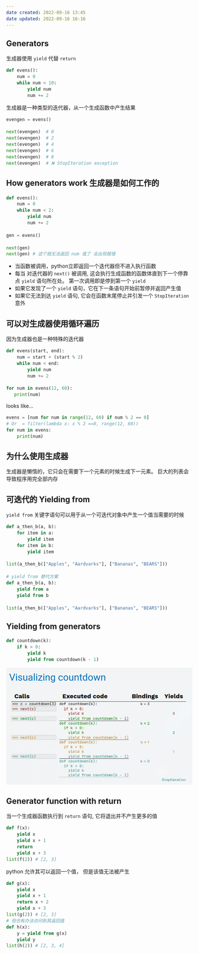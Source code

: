```yaml
---
date created: 2022-09-16 13:45
date updated: 2022-09-16 16:16
---
```


## Generators

生成器使用 `yield` 代替 `return`

```python
def evens():
	num = 0
	while num < 10:
		yield num
		num += 2
```

生成器是一种类型的迭代器，从一个生成函数中产生结果

```python
evengen = evens()

next(evengen)  # 0
next(evengen)  # 2
next(evengen)  # 4
next(evengen)  # 6
next(evengen)  # 8
next(evengen)  # ❌ StopIteration exception
```

## How generators work 生成器是如何工作的

```python
def evens():
    num = 0
    while num < 2:
        yield num
        num += 2

gen = evens()

next(gen)
next(gen) # 这个就无法返回 num 值了 会出现报错
```

- 当函数被调用，python立即返回一个迭代器但不进入执行函数
- 每当 对迭代器的 `next()` 被调用, 这会执行生成函数的函数体直到下一个停靠点 `yield` 语句所在处。 第一次调用即是停到第一个 `yield`
- 如果它发现了一个 `yield` 语句，它在下一条语句开始前暂停并返回产生值
- 如果它无法到达 `yield` 语句, 它会在函数末尾停止并引发一个 `StopIteration` 意外

## 可以对生成器使用循环遍历

因为生成器也是一种特殊的迭代器

```python
def evens(start, end):
    num = start + (start % 2)
    while num < end:
        yield num
        num += 2

for num in evens(12, 60):
   print(num)
```

looks like...

```python
evens = [num for num in range(12, 60) if num % 2 == 0]
# Or  = filter(lambda x: x % 2 ==0, range(12, 60))
for num in evens:
	print(num)
```

## 为什么使用生成器

生成器是懒惰的，它只会在需要下一个元素的时候生成下一元素。
巨大的列表会导致程序用完全部内存

## 可迭代的 Yielding from

`yield from` 关键字语句可以用于从一个可迭代对象中产生一个值当需要的时候

```python
def a_then_b(a, b):
    for item in a:
        yield item
    for item in b:
        yield item

list(a_then_b(["Apples", "Aardvarks"], ["Bananas", "BEARS"]))

# yield from 替代方案
def a_then_b(a, b):
    yield from a
    yield from b

list(a_then_b(["Apples", "Aardvarks"], ["Bananas", "BEARS"]))
```

## Yielding from generators

```python
def countdown(k):
    if k > 0:
        yield k
        yield from countdown(k - 1)
```

![](./attachments/Pasted%20image%2020220916161602.png)

## Generator function with return

当一个生成器函数执行到 `return` 语句, 它将退出并不产生更多的值

```python
def f(x):
	yield x
	yield x + 1
	return 
	yield x + 3
list(f(2)) # [2, 3]
```

python 允许其可以返回一个值， 但是该值无法被产生

```python
def g(x):
	yield x
	yield x + 1
	return x + 2
	yield x + 3
list(g(2)) # [2, 3]
# 但也有办法访问到其返回值
def h(x):
	y = yield from g(x)
	yield y
list(h(2)) # [2, 3, 4]
```


